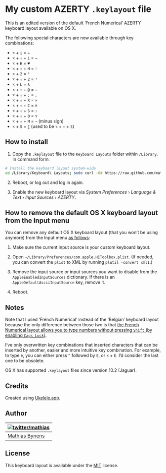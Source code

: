 # My custom AZERTY `.keylayout` file

This is an edited version of the default ‘French Numerical’ AZERTY keyboard layout available on OS X.

The following special characters are now available through key combinations:

* `⌥` + `i` = `←`
* `⌥` + `⇧` + `i` = `→`
* `⌥` + `H` = `♥`
* `⌥` + `⇧` + `H` = `♡`
* `⌥` + `2` = `²`
* `⌥` + `⇧` + `2` = `³`
* `⌥` + `L` = `λ`
* `⌥` + `⇧` + `@` = `☆`
* `⌥` + `⇧` + `;` = `‥`
* `⌥` + `⇧` + `X` = `×`
* `⌥` + `⇧` + `C` = `⌘`
* `⌥` + `⇧` + `S` = `⇧`
* `⌥` + `⇧` + `O` = `⌥`
* `⌥` + `⇧` + `M` = `−` (minus sign)
* `⌥` + `S` = `∑` (used to be `⌥` + `⇧` + `S`)

## How to install

1. Copy the `.keylayout` file to the `Keyboard Layouts` folder within `/Library`. In command form:

```bash
# Install the keyboard layout system-wide
cd /Library/Keyboard\ Layouts; sudo curl -O# https://raw.github.com/mathiasbynens/custom.keylayout/master/azerty/azerty.keylayout
```

2. Reboot, or log out and log in again.

3. Enable the new keyboard layout via _System Preferences_ › _Language & Text_ › _Input Sources_ › _AZERTY_.

## How to remove the default OS X keyboard layout from the Input menu

You can remove any default OS X keyboard layout (that you won’t be using anymore) from the Input menu [as follows](http://osxnotes.net/keylayout-files-and-ukelele.html#disabling-other-input-sources):

1. Make sure the current input source is your custom keyboard layout.

2. Open `~/Library/Preferences/com.apple.HIToolbox.plist`. (If needed, you can convert the `plist` to XML by running `plutil -convert xml1`.)

3. Remove the input source or input sources you want to disable from the `AppleEnabledInputSources` dictionary. If there is an `AppleDefaultAsciiInputSource` key, remove it.

4. Reboot.

## Notes

Note that I used ‘French Numerical’ instead of the ‘Belgian’ keyboard layout because the only difference between those two is that [the French Numerical layout allows you to type numbers without pressing `Shift` (by enabling `Caps Lock`)](http://superuser.com/q/138420/3218).

I’ve only overwritten key combinations that inserted characters that can be inserted by another, easier and more intuitive key combination. For example, to type `ê`, you can either press `^` followed by `E`, or `⌥` + `E`. I’d consider the last one to be obsolete.

OS X has supported `.keylayout` files since version 10.2 (Jaguar).

## Credits

Created using [Ukelele.app](http://scripts.sil.org/ukelele).

## Author

| [![twitter/mathias](http://gravatar.com/avatar/24e08a9ea84deb17ae121074d0f17125?s=70)](http://twitter.com/mathias "Follow @mathias on Twitter") |
|---|
| [Mathias Bynens](http://mathiasbynens.be/) |

## License

This keyboard layout is available under the [MIT](http://mths.be/mit) license.
